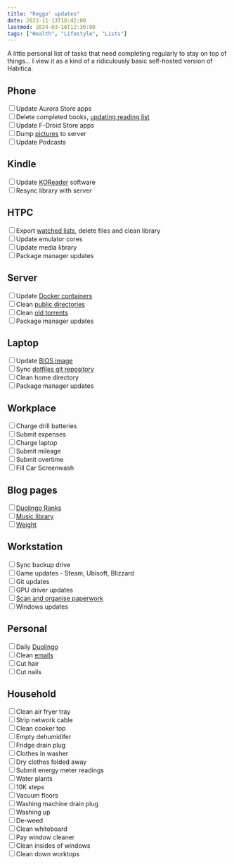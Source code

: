 ```yaml
---
title: "Reggo' updates"
date: 2023-11-13T18:42:00
lastmod: 2024-03-16T12:30:00
tags: ["Health", "Lifestyle", "Lists"]
---
```


A little personal list of tasks that need completing regularly to stay on top of things... I view it as a kind of a ridiculously basic self-hosted version of Habitica.

## Phone
<input type="checkbox" name="checkbox" id="phone-aurora"><label for="phone-aurora">Update Aurora Store apps</label><br>
<input type="checkbox" name="checkbox" id="phone-books"><label for="phone-books">Delete completed books, <a href="/reading-list/">updating reading list</a></label><br>
<input type="checkbox" name="checkbox" id="phone-fdroid"><label for="phone-fdroid">Update F-Droid Store apps</label><br>
<input type="checkbox" name="checkbox" id="phone-pictures"><label for="phone-pictures">Dump <a href="/notes-on-sorting-photos/">pictures</a> to server</label><br>
<input type="checkbox" name="checkbox" id="phone-podcasts"><label for="phone-podcasts">Update Podcasts</label><br>

## Kindle
<input type="checkbox" name="checkbox" id="kindle-koreader"><label for="kindle-koreader">Update <a href="https://github.com/koreader/koreader/releases">KOReader</a> software</label><br>
<input type="checkbox" name="checkbox" id="kindle-library"><label for="kindle-library">Resync library with server</label><br>

## HTPC
<input type="checkbox" name="checkbox" id="htpc-archives"><label for="htpc-archives">Export <a href="/tags/archive/">watched lists</a>, delete files and clean library</label><br>
<input type="checkbox" name="checkbox" id="htpc-emulators"><label for="htpc-emulators">Update emulator cores</label><br>
<input type="checkbox" name="checkbox" id="htpc-library"><label for="htpc-library">Update media library</label><br>
<input type="checkbox" name="checkbox" id="htpc-updates"><label for="htpc-updates">Package manager updates</label><br>

## Server
<input type="checkbox" name="checkbox" id="server-docker"><label for="server-docker">Update <a href="/upgrading-docker-containers/">Docker containers</a></label><br>
<input type="checkbox" name="checkbox" id="server-public"><label for="server-public">Clean <a href="https://pub.minskio.co.uk/">public directories</a></label><br>
<input type="checkbox" name="checkbox" id="server-torrents"><label for="server-torrents">Clean <a href="https://tor.minskio.co.uk">old torrents</a></label><br>
<input type="checkbox" name="checkbox" id="server-updates"><label for="server-updates">Package manager updates</label><br>

## Laptop
<input type="checkbox" name="checkbox" id="laptop-bios"><label for="laptop-bios">Update <a href="https://github.com/merge/skulls/releases">BIOS image</a></label><br>
<input type="checkbox" name="checkbox" id="laptop-dotfiles"><label for="laptop-dotfiles">Sync <a href="https://github.com/breadcat/dotfiles">dotfiles git repository</a></label><br>
<input type="checkbox" name="checkbox" id="laptop-homedir"><label for="laptop-homedir">Clean home directory</label><br>
<input type="checkbox" name="checkbox" id="laptop-updates"><label for="laptop-updates">Package manager updates</label><br>

## Workplace
<input type="checkbox" name="checkbox" id="workplace-drill"><label for="workplace-drill">Charge drill batteries</label><br>
<input type="checkbox" name="checkbox" id="workplace-expenses"><label for="workplace-expenses">Submit expenses</label><br>
<input type="checkbox" name="checkbox" id="workplace-laptop"><label for="workplace-laptop">Charge laptop</label><br>
<input type="checkbox" name="checkbox" id="workplace-mileage"><label for="workplace-mileage">Submit mileage</label><br>
<input type="checkbox" name="checkbox" id="workplace-overtime"><label for="workplace-overtime">Submit overtime</label><br>
<input type="checkbox" name="checkbox" id="workplace-screenwash"><label for="workplace-screenwash">Fill Car Screenwash</label><br>

## Blog pages
<input type="checkbox" name="checkbox" id="blog-duolingo"><label for="blog-duolingo"><a href="/logging-duolingo-ranks-over-time/">Duolingo Ranks</a></label><br>
<input type="checkbox" name="checkbox" id="blog-music"><label for="blog-music"><a href="/music/">Music library</a></label><br>
<input type="checkbox" name="checkbox" id="blog-weights"><label for="blog-weights"><a href="/weight/">Weight</a></label><br>

## Workstation
<input type="checkbox" name="checkbox" id="workstation-backup"><label for="workstation-backup">Sync backup drive</label><br>
<input type="checkbox" name="checkbox" id="workstation-games"><label for="workstation-games">Game updates - Steam, Ubisoft, Blizzard</label><br>
<input type="checkbox" name="checkbox" id="workstation-git"><label for="workstation-git">Git updates</label><br>
<input type="checkbox" name="checkbox" id="workstation-gpu"><label for="workstation-gpu">GPU driver updates</label><br>
<input type="checkbox" name="checkbox" id="workstation-paperwork"><label for="workstation-paperwork"><a href="/notes-on-sorting-paperwork/">Scan and organise paperwork</a></label><br>
<input type="checkbox" name="checkbox" id="workstation-windows"><label for="workstation-windows">Windows updates</label><br>

## Personal
<input type="checkbox" name="checkbox" id="personal-duolingo"><label for="personal-duolingo">Daily <a href="https://www.duolingo.com/learn">Duolingo</a></label><br>
<input type="checkbox" name="checkbox" id="personal-emails"><label for="personal-emails">Clean <a href="https://mail.yandex.com/?pdd_domain=minskio.co.uk#inbox">emails</a></label><br>
<input type="checkbox" name="checkbox" id="personal-hair"><label for="personal-hair">Cut hair</label><br>
<input type="checkbox" name="checkbox" id="personal-nails"><label for="personal-nails">Cut nails</label><br>

## Household
<input type="checkbox" name="checkbox" id="household-airfryer"><label for="household-airfryer">Clean air fryer tray</label><br>
<input type="checkbox" name="checkbox" id="household-cable"><label for="household-cable">Strip network cable</label><br>
<input type="checkbox" name="checkbox" id="household-cooker"><label for="household-cooker">Clean cooker top</label><br>
<input type="checkbox" name="checkbox" id="household-dehumidifier"><label for="household-dehumidifier">Empty dehumidifer</label><br>
<input type="checkbox" name="checkbox" id="household-fridgedrain"><label for="household-fridgedrain">Fridge drain plug</label><br>
<input type="checkbox" name="checkbox" id="household-laundry1"><label for="household-laundry1">Clothes in washer</label><br>
<input type="checkbox" name="checkbox" id="household-laundry2"><label for="household-laundry2">Dry clothes folded away</label><br>
<input type="checkbox" name="checkbox" id="household-meters"><label for="household-meters">Submit energy meter readings</label><br>
<input type="checkbox" name="checkbox" id="household-plants"><label for="household-plants">Water plants</label><br>
<input type="checkbox" name="checkbox" id="household-tenk"><label for="household-tenk">10K steps</label><br>
<input type="checkbox" name="checkbox" id="household-vac"><label for="household-vac">Vacuum floors</label><br>
<input type="checkbox" name="checkbox" id="household-washingdrain"><label for="household-washingdrain">Washing machine drain plug</label><br>
<input type="checkbox" name="checkbox" id="household-washingup"><label for="household-washingup">Washing up</label><br>
<input type="checkbox" name="checkbox" id="household-weeding"><label for="household-weeding">De-weed</label><br>
<input type="checkbox" name="checkbox" id="household-whiteboard"><label for="household-whiteboard">Clean whiteboard</label><br>
<input type="checkbox" name="checkbox" id="household-windowcleaner"><label for="household-windowcleaner">Pay window cleaner</label><br>
<input type="checkbox" name="checkbox" id="household-windows"><label for="household-windows">Clean insides of windows</label><br>
<input type="checkbox" name="checkbox" id="household-worktops"><label for="household-worktops">Clean down worktops</label><br>
